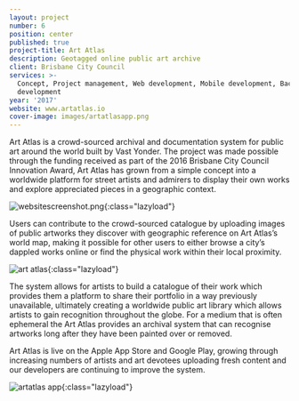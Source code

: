 ```yaml
---
layout: project
number: 6
position: center
published: true
project-title: Art Atlas
description: Geotagged online public art archive
client: Brisbane City Council
services: >-
  Concept, Project management, Web development, Mobile development, Back-end
  development
year: '2017'
website: www.artatlas.io
cover-image: images/artatlasapp.png
---
```

Art Atlas is a crowd-sourced archival and documentation system for public art around the world built by Vast Yonder. The project was made possible through the funding received as part of the 2016 Brisbane City Council Innovation Award, Art Atlas has grown from a simple concept into a worldwide platform for street artists and admirers to display their own works and explore appreciated pieces in a geographic context. 

![websitescreenshot.png]({{site.baseurl}}/images/websitescreenshot.png){:class="lazyload"}

Users can contribute to the crowd-sourced catalogue by uploading images of public artworks they discover with geographic reference on Art Atlas’s world map, making it possible for other users to either browse a city’s dappled works online or find the physical work within their local proximity. 

![art atlas]({{site.baseurl}}/images/artatlas1.png){:class="lazyload"}

The system allows for artists to build a catalogue of their work which provides them a platform to share their portfolio in a way previously unavailable, ultimately creating a worldwide public art library which allows artists to gain recognition throughout the globe. For a medium that is often ephemeral the Art Atlas provides an archival system that can recognise artworks long after they have been painted over or removed.

Art Atlas is live on the Apple App Store and Google Play, growing through increasing numbers of artists and art devotees uploading fresh content and our developers are continuing to improve the system.

![artatlas app]({{site.baseurl}}/images/artatlasapp.png){:class="lazyload"}
